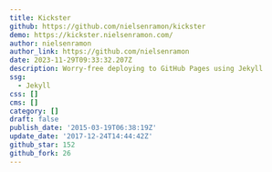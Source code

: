 ```yaml
---
title: Kickster
github: https://github.com/nielsenramon/kickster
demo: https://kickster.nielsenramon.com/
author: nielsenramon
author_link: https://github.com/nielsenramon
date: 2023-11-29T09:33:32.207Z
description: Worry-free deploying to GitHub Pages using Jekyll
ssg:
  - Jekyll
css: []
cms: []
category: []
draft: false
publish_date: '2015-03-19T06:38:19Z'
update_date: '2017-12-24T14:44:42Z'
github_star: 152
github_fork: 26
---
```

